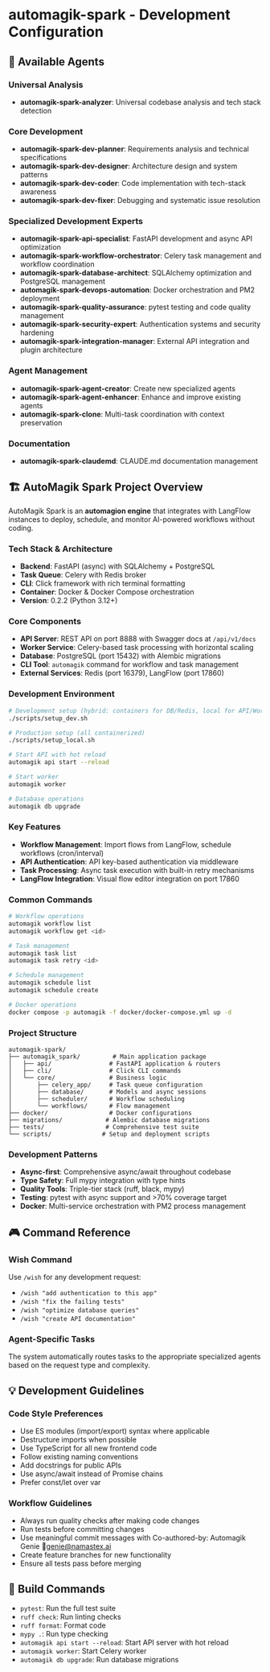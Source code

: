 # automagik-spark - Development Configuration

## 🚀 Available Agents

### Universal Analysis
- **automagik-spark-analyzer**: Universal codebase analysis and tech stack detection

### Core Development
- **automagik-spark-dev-planner**: Requirements analysis and technical specifications
- **automagik-spark-dev-designer**: Architecture design and system patterns
- **automagik-spark-dev-coder**: Code implementation with tech-stack awareness
- **automagik-spark-dev-fixer**: Debugging and systematic issue resolution

### Specialized Development Experts
- **automagik-spark-api-specialist**: FastAPI development and async API optimization
- **automagik-spark-workflow-orchestrator**: Celery task management and workflow coordination
- **automagik-spark-database-architect**: SQLAlchemy optimization and PostgreSQL management
- **automagik-spark-devops-automation**: Docker orchestration and PM2 deployment
- **automagik-spark-quality-assurance**: pytest testing and code quality management
- **automagik-spark-security-expert**: Authentication systems and security hardening
- **automagik-spark-integration-manager**: External API integration and plugin architecture

### Agent Management
- **automagik-spark-agent-creator**: Create new specialized agents
- **automagik-spark-agent-enhancer**: Enhance and improve existing agents
- **automagik-spark-clone**: Multi-task coordination with context preservation

### Documentation
- **automagik-spark-claudemd**: CLAUDE.md documentation management

## 🏗️ AutoMagik Spark Project Overview

AutoMagik Spark is an **automagion engine** that integrates with LangFlow instances to deploy, schedule, and monitor AI-powered workflows without coding.

### Tech Stack & Architecture
- **Backend**: FastAPI (async) with SQLAlchemy + PostgreSQL
- **Task Queue**: Celery with Redis broker
- **CLI**: Click framework with rich terminal formatting  
- **Container**: Docker & Docker Compose orchestration
- **Version**: 0.2.2 (Python 3.12+)

### Core Components
- **API Server**: REST API on port 8888 with Swagger docs at `/api/v1/docs`
- **Worker Service**: Celery-based task processing with horizontal scaling
- **Database**: PostgreSQL (port 15432) with Alembic migrations
- **CLI Tool**: `automagik` command for workflow and task management
- **External Services**: Redis (port 16379), LangFlow (port 17860)

### Development Environment
```bash
# Development setup (hybrid: containers for DB/Redis, local for API/Worker)
./scripts/setup_dev.sh

# Production setup (all containerized)
./scripts/setup_local.sh

# Start API with hot reload
automagik api start --reload

# Start worker
automagik worker

# Database operations
automagik db upgrade
```

### Key Features
- **Workflow Management**: Import flows from LangFlow, schedule workflows (cron/interval)
- **API Authentication**: API key-based authentication via middleware
- **Task Processing**: Async task execution with built-in retry mechanisms
- **LangFlow Integration**: Visual flow editor integration on port 17860

### Common Commands
```bash
# Workflow operations
automagik workflow list
automagik workflow get <id>

# Task management  
automagik task list
automagik task retry <id>

# Schedule management
automagik schedule list
automagik schedule create

# Docker operations
docker compose -p automagik -f docker/docker-compose.yml up -d
```

### Project Structure
```
automagik-spark/
├── automagik_spark/         # Main application package
│   ├── api/                # FastAPI application & routers
│   ├── cli/                # Click CLI commands
│   └── core/               # Business logic
│       ├── celery_app/     # Task queue configuration
│       ├── database/       # Models and async sessions
│       ├── scheduler/      # Workflow scheduling
│       └── workflows/      # Flow management
├── docker/                 # Docker configurations
├── migrations/            # Alembic database migrations
├── tests/                 # Comprehensive test suite
└── scripts/              # Setup and deployment scripts
```

### Development Patterns
- **Async-first**: Comprehensive async/await throughout codebase
- **Type Safety**: Full mypy integration with type hints
- **Quality Tools**: Triple-tier stack (ruff, black, mypy)
- **Testing**: pytest with async support and >70% coverage target
- **Docker**: Multi-service orchestration with PM2 process management

## 🎮 Command Reference

### Wish Command
Use `/wish` for any development request:
- `/wish "add authentication to this app"`
- `/wish "fix the failing tests"`
- `/wish "optimize database queries"`
- `/wish "create API documentation"`

### Agent-Specific Tasks
The system automatically routes tasks to the appropriate specialized agents based on the request type and complexity.

## 💡 Development Guidelines

### Code Style Preferences
- Use ES modules (import/export) syntax where applicable
- Destructure imports when possible
- Use TypeScript for all new frontend code
- Follow existing naming conventions
- Add docstrings for public APIs
- Use async/await instead of Promise chains
- Prefer const/let over var

### Workflow Guidelines
- Always run quality checks after making code changes
- Run tests before committing changes
- Use meaningful commit messages with Co-authored-by: Automagik Genie 🧞<genie@namastex.ai>
- Create feature branches for new functionality
- Ensure all tests pass before merging

## 🔧 Build Commands
- `pytest`: Run the full test suite
- `ruff check`: Run linting checks
- `ruff format`: Format code
- `mypy .`: Run type checking
- `automagik api start --reload`: Start API server with hot reload
- `automagik worker`: Start Celery worker
- `automagik db upgrade`: Run database migrations